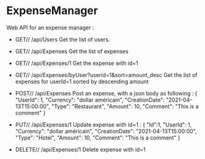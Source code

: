 # ExpenseManager
Web API for an expense manager : 

- GET// /api/Users
Get the list of users.

- GET// /api/Expenses
Get the list of expenses

- GET// /api/Expenses/1
Get the expense with id=1

- GET// /api/Expenses/byUser?userid=1&sort=amount_desc
Get the list of expenses for userId=1 sorted by descending amount

- POST// /api/Expenses
Post an expense, with a json body as following :
{
    "UserId": 1,
    "Currency": "dollar américain",
    "CreationDate": "2021-04-13T15:00:00",
    "Type": "Restaurant",
    "Amount": 10,
    "Comment": "This is a comment"
}

- PUT// /api/Expenses/1
Update expense with id=1 :
{
    "Id":1,
    "UserId": 1,
    "Currency": "dollar américain",
    "CreationDate": "2021-04-13T15:00:00",
    "Type": "Hotel",
    "Amount": 10,
    "Comment": "This is a comment"
}

- DELETE// /api/Expenses/1
Delete expense with id=1


